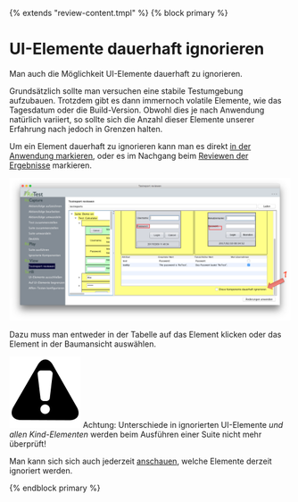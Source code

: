 {% extends "review-content.tmpl" %}
{% block primary %}

UI-Elemente dauerhaft ignorieren
================================

Man auch die Möglichkeit UI-Elemente dauerhaft zu ignorieren.

Grundsätzlich sollte man versuchen eine stabile Testumgebung aufzubauen.
Trotzdem gibt es dann immernoch volatile Elemente, wie das Tagesdatum oder die Build-Version.
Obwohl dies je nach Anwendung natürlich variiert, so sollte sich die Anzahl dieser Elemente unserer Erfahrung nach jedoch in Grenzen halten.

Um ein Element dauerhaft zu ignorieren kann man es direkt [in der Anwendung markieren](../replay/ui-elemente-ignorieren.md), 
oder es im Nachgang beim [Reviewen der Ergebnisse](index.md) markieren.

![GUI Screenshot UI Elemente ignorieren](ui-elemente-ignorieren-1.png)

Dazu muss man entweder in der Tabelle auf das Element klicken oder das Element in der Baumansicht auswählen.

![Warning](../../icons/warning.png) Achtung: Unterschiede in ignorierten UI-Elemente *und allen Kind-Elementen* werden beim Ausführen einer Suite nicht mehr überprüft!

Man kann sich sich auch jederzeit [anschauen](../replay/ui-elemente-ignorieren.md), welche Elemente derzeit ignoriert werden.

{% endblock primary %}